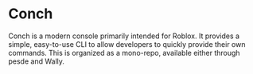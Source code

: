 # Conch

Conch is a modern console primarily intended for Roblox. It provides a simple, easy-to-use CLI to allow developers to quickly provide their own commands.
This is organized as a mono-repo, available either through pesde and Wally.
